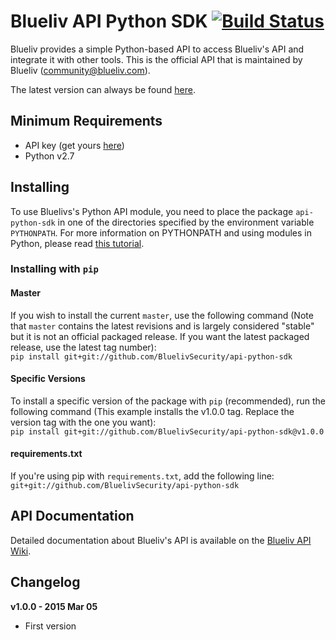 # Blueliv API Python SDK [![Build Status](https://secure.travis-ci.org/BluelivSecurity/api-python-sdk.png?branch=master)](http://travis-ci.org/BluelivSecurity/api-python-sdk)

Blueliv provides a simple Python-based API to access Blueliv's API and integrate it with other tools. This is the official API that is maintained by Blueliv ([community@blueliv.com](mailto:community@blueliv.com)).

The latest version can always be found [here](http://github.com/BluelivSecurity/api-python-sdk).

## Minimum Requirements

* API key (get yours <a href="https://map.blueliv.com" target="_blank">here</a>)
* Python v2.7

## Installing
To use Bluelivs's Python API module, you need to place the package `api-python-sdk` in one of the directories specified by the environment variable `PYTHONPATH`. For more information on PYTHONPATH and using modules in Python, please read <a href="http://docs.python.org/tutorial/modules.html" target="_blank">this tutorial</a>.

### Installing with `pip`

#### Master 
If you wish to install the current `master`, use the following command (Note that `master` contains the latest revisions and is largely considered "stable" but it is not an official packaged release. If you want the latest packaged release, use the latest tag number):  
`pip install git+git://github.com/BluelivSecurity/api-python-sdk`

#### Specific Versions 
To install a specific version of the package with `pip` (recommended), run the following command 
(This example installs the v1.0.0 tag. Replace the version tag with the one you want):  
`pip install git+git://github.com/BluelivSecurity/api-python-sdk@v1.0.0`

#### requirements.txt
If you're using pip with `requirements.txt`, add the following line:  
`git+git://github.com/BluelivSecurity/api-python-sdk`

## API Documentation
Detailed documentation about Blueliv's API is available on the <a href="https://github.com/BluelivSecurity/api-python-sdk/wiki/Blueliv-REST-API-Documentation" target="_blank">Blueliv API Wiki</a>.

## Changelog

**v1.0.0 - 2015 Mar 05**

+ First version
